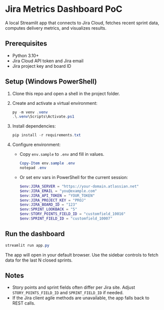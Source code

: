 # Jira Metrics Dashboard PoC

A local Streamlit app that connects to Jira Cloud, fetches recent sprint data, computes delivery metrics, and visualizes results.

## Prerequisites

- Python 3.10+
- Jira Cloud API token and Jira email
- Jira project key and board ID

## Setup (Windows PowerShell)

1. Clone this repo and open a shell in the project folder.
2. Create and activate a virtual environment:

   ```powershell
   py -m venv .venv
   .\.venv\Scripts\Activate.ps1
   ```

3. Install dependencies:

   ```powershell
   pip install -r requirements.txt
   ```

4. Configure environment:
   - Copy `env.sample` to `.env` and fill in values.

     ```powershell
     Copy-Item env.sample .env
     notepad .env
     ```

   - Or set env vars in PowerShell for the current session:

     ```powershell
     $env:JIRA_SERVER = "https://your-domain.atlassian.net"
     $env:JIRA_EMAIL = "you@example.com"
     $env:JIRA_API_TOKEN = "YOUR_TOKEN"
     $env:JIRA_PROJECT_KEY = "PROJ"
     $env:JIRA_BOARD_ID = "123"
     $env:SPRINT_LOOKBACK = "5"
     $env:STORY_POINTS_FIELD_ID = "customfield_10016"
     $env:SPRINT_FIELD_ID = "customfield_10007"
     ```

## Run the dashboard

```powershell
streamlit run app.py
```

The app will open in your default browser. Use the sidebar controls to fetch data for the last N closed sprints.

## Notes

- Story points and sprint fields often differ per Jira site. Adjust `STORY_POINTS_FIELD_ID` and `SPRINT_FIELD_ID` if needed.
- If the Jira client agile methods are unavailable, the app falls back to REST calls.

